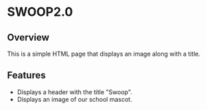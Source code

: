 # SWOOP2.0
## Overview
This is a simple HTML page that displays an image along with a title. 

## Features
- Displays a header with the title "Swoop".
- Displays an image of our school mascot.
